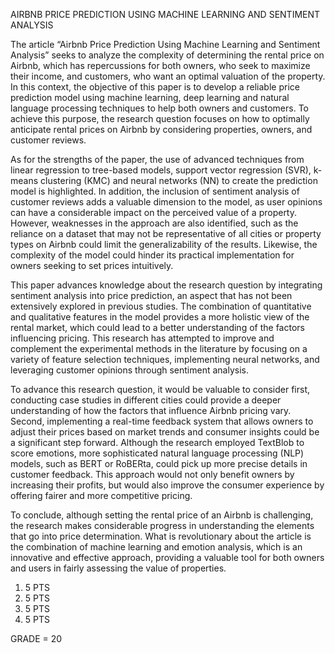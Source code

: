 AIRBNB PRICE PREDICTION USING MACHINE LEARNING AND SENTIMENT ANALYSIS

The article “Airbnb Price Prediction Using Machine Learning and Sentiment Analysis” seeks to analyze the complexity of determining the rental price on Airbnb, which has repercussions for both owners, who seek to maximize their income, and customers, who want an optimal valuation of the property. In this context, the objective of this paper is to develop a reliable price prediction model using machine learning, deep learning and natural language processing techniques to help both owners and customers. To achieve this purpose, the research question focuses on how to optimally anticipate rental prices on Airbnb by considering properties, owners, and customer reviews.

As for the strengths of the paper, the use of advanced techniques from linear regression to tree-based models, support vector regression (SVR), k-means clustering (KMC) and neural networks (NN) to create the prediction model is highlighted. In addition, the inclusion of sentiment analysis of customer reviews adds a valuable dimension to the model, as user opinions can have a considerable impact on the perceived value of a property. However, weaknesses in the approach are also identified, such as the reliance on a dataset that may not be representative of all cities or property types on Airbnb could limit the generalizability of the results. Likewise, the complexity of the model could hinder its practical implementation for owners seeking to set prices intuitively.

This paper advances knowledge about the research question by integrating sentiment analysis into price prediction, an aspect that has not been extensively explored in previous studies. The combination of quantitative and qualitative features in the model provides a more holistic view of the rental market, which could lead to a better understanding of the factors influencing pricing. This research has attempted to improve and complement the experimental methods in the literature by focusing on a variety of feature selection techniques, implementing neural networks, and leveraging customer opinions through sentiment analysis.

To advance this research question, it would be valuable to consider first, conducting case studies in different cities could provide a deeper understanding of how the factors that influence Airbnb pricing vary. Second, implementing a real-time feedback system that allows owners to adjust their prices based on market trends and consumer insights could be a significant step forward. Although the research employed TextBlob to score emotions, more sophisticated natural language processing (NLP) models, such as BERT or RoBERta, could pick up more precise details in customer feedback. This approach would not only benefit owners by increasing their profits, but would also improve the consumer experience by offering fairer and more competitive pricing.

To conclude, although setting the rental price of an Airbnb is challenging, the research makes considerable progress in understanding the elements that go into price determination. What is revolutionary about the article is the combination of machine learning and emotion analysis, which is an innovative and effective approach, providing a valuable tool for both owners and users in fairly assessing the value of properties.


1) 5 PTS
2) 5 PTS
3) 5 PTS
4) 5 PTS

GRADE = 20